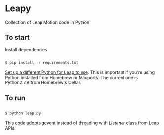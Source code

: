 Leapy
=======
Collection of Leap Motion code in Python

To start
--------
Install dependencies
```Bash

$ pip install -r requirements.txt

```
[Set up a different Python for Leap to use](https://developer.leapmotion.com/documentation/python/devguide/Project_Setup.html). This is important if you're using Python installed from Homebrew or Macports. The current one is Python2.7.9 from Homebrew's Cellar.

To run
------
```Bash

$ python leap.py

```
This code adopts [gevent](http://www.gevent.org/ "gevent") instead of threading with *Listener* class from Leap APIs.



